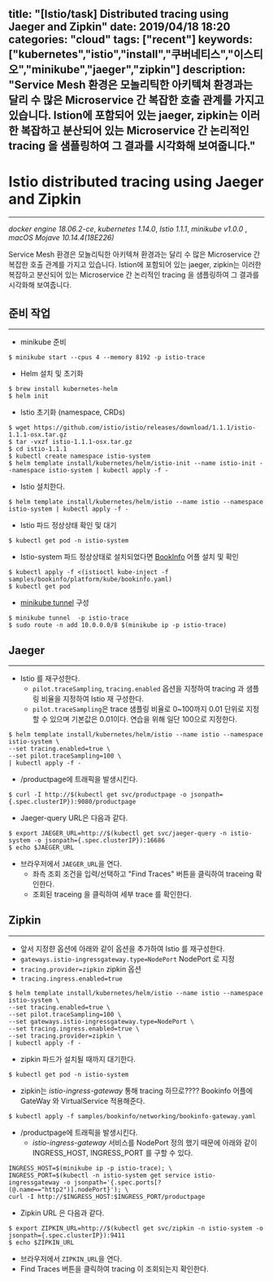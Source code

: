 
title:  "[Istio/task] Distributed tracing using Jaeger and Zipkin"
date:   2019/04/18 18:20
categories: "cloud"
tags: ["recent"]
keywords: ["kubernetes","istio","install","쿠버네티스","이스티오","minikube","jaeger","zipkin"]
description: "Service Mesh 환경은 모놀리틱한 아키텍쳐 환경과는 달리 수 많은 Microservice 간 복잡한 호출 관계를 가지고 있습니다. Istion에 포함되어 있는 jaeger, zipkin는 이러한 복잡하고 분산되어 있는 Microservice 간 논리적인  tracing 을 샘플링하여 그 결과를 시각화해 보여줍니다."
---

# Istio distributed tracing using Jaeger and Zipkin
---
*docker engine 18.06.2-ce*, *kubernetes 1.14.0*, *Istio 1.1.1*, *minikube v1.0.0* , *macOS Mojave 10.14.4(18E226)*

Service Mesh 환경은 모놀리틱한 아키텍쳐 환경과는 달리 수 많은 Microservice 간 복잡한 호출 관계를 가지고 있습니다. Istion에 포함되어 있는 jaeger, zipkin는 이러한 복잡하고 분산되어 있는 Microservice 간 논리적인  tracing 을 샘플링하여 그 결과를 시각화해 보여줍니다.

## 준비 작업
***

* minikube 준비

~~~
$ minikube start --cpus 4 --memory 8192 -p istio-trace
~~~

* Helm 설치 및 초기화

~~~
$ brew install kubernetes-helm
$ helm init
~~~

* Istio 초기화 (namespace, CRDs)

~~~
$ wget https://github.com/istio/istio/releases/download/1.1.1/istio-1.1.1-osx.tar.gz
$ tar -vxzf istio-1.1.1-osx.tar.gz
$ cd istio-1.1.1
$ kubectl create namespace istio-system
$ helm template install/kubernetes/helm/istio-init --name istio-init --namespace istio-system | kubectl apply -f -
~~~

*  Istio 설치한다.

~~~
$ helm template install/kubernetes/helm/istio --name istio --namespace istio-system | kubectl apply -f -
~~~

* Istio 파드 정상상태 확인 및 대기

~~~
$ kubectl get pod -n istio-system
~~~

* Istio-system 파드 정상상태로 설치되었다면  [BookInfo](https://istio.io/docs/examples/bookinfo/) 어플 설치 및 확인

~~~
$ kubectl apply -f <(istioctl kube-inject -f samples/bookinfo/platform/kube/bookinfo.yaml)
$ kubectl get pod
~~~


* [minikube tunnel](https://github.com/kubernetes/minikube/blob/master/docs/tunnel.md) 구성

~~~
$ minikube tunnel  -p istio-trace
$ sudo route -n add 10.0.0.0/8 $(minikube ip -p istio-trace)
~~~


## Jaeger
***

* Istio 를 재구성한다.
  * `pilot.traceSampling`, `tracing.enabled` 옵션을 지정하여 tracing 과 샘플링 비율을 지정하여 Istio 재 구성한다. 
  * `pilot.traceSampling`은  trace 샘플링 비율로  0~100까지 0.01 단위로 지정할 수 있으며 기본값은 0.01이다.  연습을 위해 일단 100으로 지정한다.

~~~
$ helm template install/kubernetes/helm/istio --name istio --namespace istio-system \
--set tracing.enabled=true \
--set pilot.traceSampling=100 \
| kubectl apply -f -
~~~

* /productpage에 트래픽을 발생시킨다.

~~~
$ curl -I http://$(kubectl get svc/productpage -o jsonpath={.spec.clusterIP}):9080/productpage
~~~

* Jaeger-query URL은 다음과 같다.
~~~
$ export JAEGER_URL=http://$(kubectl get svc/jaeger-query -n istio-system -o jsonpath={.spec.clusterIP}):16686
$ echo $JAEGER_URL
~~~

* 브라우저에서 `JAEGER_URL`을 연다.
  * 좌측 조회 조건을 입력/선택하고 "Find Traces" 버튼을 클릭하여 traceing 확인한다.
  * 조회된 traceing 을 클릭하여 세부 trace 를 확인한다.



## Zipkin
***

*  앞서 지정햔 옵션에 아래와 같이 옵션을 추가하여 Istio 를 재구성한다.
  * `gateways.istio-ingressgateway.type=NodePort` NodePort 로 지정
  * `tracing.provider=zipkin` zipkin 옵션
  * `tracing.ingress.enabled=true`

~~~
$ helm template install/kubernetes/helm/istio --name istio --namespace istio-system \
--set tracing.enabled=true \
--set pilot.traceSampling=100 \
--set gateways.istio-ingressgateway.type=NodePort \
--set tracing.ingress.enabled=true \
--set tracing.provider=zipkin \
| kubectl apply -f -
~~~

* zipkin 파드가 설치될 때까지 대기한다.

~~~
$ kubectl get pod -n istio-system
~~~

* zipkin는 _istio-ingress-gateway_ 통해 tracing 하므로???? Bookinfo 어플에 GateWay 와 VirtualService 적용해준다.

~~~
$ kubectl apply -f samples/bookinfo/networking/bookinfo-gateway.yaml
~~~

* /productpage에 트래픽을 발생시킨다.
  * _istio-ingress-gateway_ 서비스를 NodePort 정의 했기 때문에 아래와 같이 INGRESS_HOST, INGRESS_PORT 를 구할 수 있다.

~~~
INGRESS_HOST=$(minikube ip -p istio-trace); \
INGRESS_PORT=$(kubectl -n istio-system get service istio-ingressgateway -o jsonpath='{.spec.ports[?(@.name=="http2")].nodePort}'); \
curl -I http://$INGRESS_HOST:$INGRESS_PORT/productpage
~~~


* Zipkin URL 은 다음과 같다.

~~~
$ export ZIPKIN_URL=http://$(kubectl get svc/zipkin -n istio-system -o jsonpath={.spec.clusterIP}):9411
$ echo $ZIPKIN_URL
~~~

* 브라우저에서 `ZIPKIN_URL`을 연다.
 * Find Traces 버튼을 클릭하여 tracing 이 조회되는지 확인한다.



